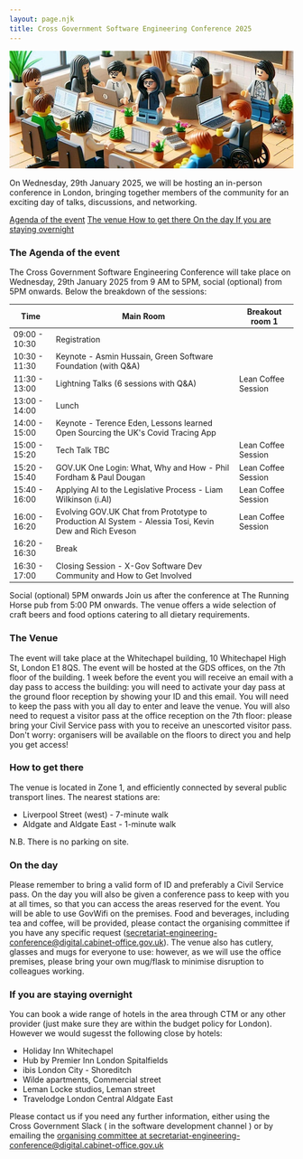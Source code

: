 ```yaml
---
layout: page.njk
title: Cross Government Software Engineering Conference 2025
---
```


![Drawing with stylised people with laptops at a table discussing code](/assets/images/conference.png)


On Wednesday, 29th January 2025, we will be hosting an in-person conference in London, bringing together members of the community for an exciting day of talks, discussions, and networking. 


<a href="#the-agenda-of-the-event" title="agenda" >Agenda of the event</a>
<a href="#the-venue" title="venue" >The venue </a>
<a href ="#how-to-get-there" title= "How to get there" >How to get there </a>
<a href="#on-the-day" title="On the day"> On the day </a>
<a href= "#if-you-are-staying-overnight" title="If you are staying overnight">If you are staying overnight</a>


### The Agenda of the event 
The Cross Government Software Engineering Conference will take place on Wednesday, 29th January 2025 from 9 AM to 5PM, social (optional) from 5PM onwards. Below the breakdown of the sessions:

| Time |  Main Room | Breakout room 1 |
|-----|---|---|
| 09:00 - 10:30 | Registration | |
| 10:30 - 11:30 |  Keynote - Asmin Hussain, Green Software Foundation (with Q&A)
| 11:30 - 13:00 | Lightning Talks (6 sessions with Q&A) | Lean Coffee Session |
| 13:00 - 14:00 | Lunch ||
| 14:00 - 15:00 |  Keynote - Terence Eden, Lessons learned Open Sourcing the UK's Covid Tracing App ||
| 15:00 - 15:20 |  Tech Talk TBC | Lean Coffee Session |
|15:20 - 15:40 | GOV.UK One Login: What, Why and How - Phil Fordham & Paul Dougan | Lean Coffee Session |
| 15:40 - 16:00 |Applying AI to the Legislative Process - Liam Wilkinson (i.AI) | Lean Coffee Session |
| 16:00 - 16:20 | Evolving GOV.UK Chat from Prototype to Production AI System - Alessia Tosi, Kevin Dew and Rich Eveson | Lean Coffee Session |
| 16:20 - 16:30 | Break ||
| 16:30 - 17:00 | Closing Session - X-Gov Software Dev Community and How to Get Involved ||


Social (optional) 5PM onwards
Join us after the conference at The Running Horse pub from 5:00 PM onwards. The venue offers a wide selection of craft beers and food options catering to all dietary requirements.

### The Venue
The event will take place at the Whitechapel building, 10 Whitechapel High St, London E1 8QS.
The event will be hosted at the GDS offices, on the 7th floor of the building.
1 week before the event you will receive an email with a day pass to access the building: you will need to activate your day pass at the ground floor reception by showing your ID and this email. You will need to keep the pass with you all day to enter and leave the venue.
You will also need to request a visitor pass at the office reception on the 7th floor: please bring your Civil Service pass with you to receive an unescorted visitor pass.
Don't worry: organisers will be available on the floors to direct you and help you get access!

### How to get there
The venue is located in Zone 1, and efficiently connected by several public transport lines. The nearest stations are:
* Liverpool Street (west) - 7-minute walk
* Aldgate and Aldgate East - 1-minute walk

N.B. There is no parking on site.

### On the day

Please remember to bring a valid form of ID and preferably a Civil Service pass.
On the day you will also be given a conference pass to keep with you at all times, so that you can access the areas reserved for the event.
You will be able to use GovWifi on the premises.
Food and beverages, including tea and coffee, will be provided, please contact the organising committee if you have any specific request (secretariat-engineering-conference@digital.cabinet-office.gov.uk).
The venue also has cutlery, glasses and mugs for everyone to use: however, as we will use the office premises, please bring your own mug/flask to minimise disruption to colleagues working.

### If you are staying overnight
You can book a wide range of hotels in the area through CTM or any other provider (just make sure  they are within the budget policy for London). However we would sugesst the following close by hotels:

* Holiday Inn Whitechapel
* Hub by Premier Inn London Spitalfields
* ibis London City - Shoreditch
* Wilde apartments, Commercial street
* Leman Locke studios, Leman street
* Travelodge London Central Aldgate East

Please contact us if you need any further information, either using the Cross Government Slack ( in the software development channel ) or by emailing the <a href="mailto:secretariat-engineering-conference@digital.cabinet-office.gov.uk" >organising committee at secretariat-engineering-conference@digital.cabinet-office.gov.uk </a>


